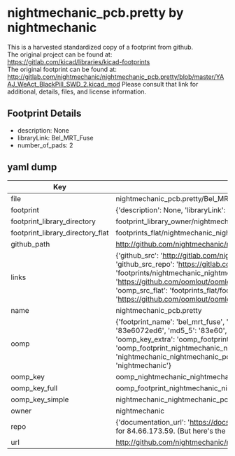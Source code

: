 # nightmechanic_pcb.pretty by nightmechanic  
This is a harvested standardized copy of a footprint from github.  
The original project can be found at:  
https://gitlab.com/kicad/libraries/kicad-footprints  
The original footprint can be found at:
http://gitlab.com/nightmechanic/nightmechanic_pcb.pretty/blob/master/YAAJ_WeAct_BlackPill_SWD_2.kicad_mod
Please consult that link for additional, details, files, and license information.  
## Footprint Details
* description: None  
* libraryLink: Bel_MRT_Fuse  
* number_of_pads: 2  
## yaml dump  
| Key | Value |  
| --- | --- |  
| file | nightmechanic_pcb.pretty/Bel_MRT_Fuse.kicad_mod |  
| footprint | {'description': None, 'libraryLink': 'Bel_MRT_Fuse', 'number_of_pads': 2} |  
| footprint_library_directory | footprint_library_owner/nightmechanic_nightmechanic_pcb.pretty |  
| footprint_library_directory_flat | footprints_flat/nightmechanic_nightmechanic_pcb_bel_mrt_fuse/working |  
| github_path | http://github.com/nightmechanic/nightmechanic_pcb.pretty/blob/master/Bel_MRT_Fuse.kicad_mod |  
| links | {'github_src': 'http://gitlab.com/nightmechanic/nightmechanic_pcb.pretty/blob/master/YAAJ_WeAct_BlackPill_SWD_2.kicad_mod', 'github_src_repo': 'https://gitlab.com/kicad/libraries/kicad-footprints', 'oomp_bot': 'footprints/nightmechanic_nightmechanic_pcb_bel_mrt_fuse/working', 'oomp_bot_github': 'https://github.com/oomlout/oomlout_oomp_footprint_bot/tree/main/footprints/nightmechanic_nightmechanic_pcb_bel_mrt_fuse/working', 'oomp_src_flat': 'footprints_flat/footprints_flat/nightmechanic_nightmechanic_pcb_bel_mrt_fuse/working', 'oomp_src_flat_github': 'https://github.com/oomlout/oomlout_oomp_footprint_src/tree/main/footprints_flat/nightmechanic_nightmechanic_pcb_bel_mrt_fuse/working'} |  
| name | nightmechanic_pcb.pretty |  
| oomp | {'footprint_name': 'bel_mrt_fuse', 'library_name': 'nightmechanic_pcb', 'md5': '83e6072ed633765183f45e3117300f4b', 'md5_10': '83e6072ed6', 'md5_5': '83e60', 'md5_6': '83e607', 'oomp_key': 'oomp_nightmechanic_nightmechanic_pcb_bel_mrt_fuse', 'oomp_key_extra': 'oomp_footprint_nightmechanic_nightmechanic_pcb_bel_mrt_fuse', 'oomp_key_full': 'oomp_footprint_nightmechanic_nightmechanic_pcb_bel_mrt_fuse_83e607', 'oomp_key_simple': 'nightmechanic_nightmechanic_pcb_bel_mrt_fuse', 'original_filename': 'nightmechanic_pcb.pretty/Bel_MRT_Fuse.kicad_mod', 'owner_name': 'nightmechanic'} |  
| oomp_key | oomp_nightmechanic_nightmechanic_pcb_bel_mrt_fuse |  
| oomp_key_full | oomp_footprint_nightmechanic_nightmechanic_pcb_bel_mrt_fuse |  
| oomp_key_simple | nightmechanic_nightmechanic_pcb_bel_mrt_fuse |  
| owner | nightmechanic |  
| repo | {'documentation_url': 'https://docs.github.com/rest/overview/resources-in-the-rest-api#rate-limiting', 'message': "API rate limit exceeded for 84.66.173.59. (But here's the good news: Authenticated requests get a higher rate limit. Check out the documentation for more details.)"} |  
| url | http://github.com/nightmechanic/nightmechanic_pcb.pretty |  

